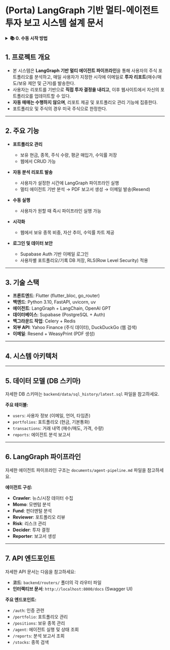 # (Porta) LangGraph 기반 멀티-에이전트 투자 보고 시스템 설계 문서

<details>
<summary><strong>📚 0. 수동 시작 방법</strong></summary>

- 직접 수동(local)으로 애플리케이션을 구동하고 싶은 경우 아래 사항을 따라해주세요.

### 📋 사전 요구사항

시작하기 전에 다음이 설치되어 있는지 확인하세요:

- **Python 3.10 이상** - [다운로드](https://www.python.org/downloads/)
- **Node.js & npm** - [다운로드](https://nodejs.org/)
- **Flutter SDK** - [설치 가이드](https://docs.flutter.dev/get-started/install)
- **Redis** - [설치 가이드](https://redis.io/docs/install/)
- **uv** (Python 패키지 매니저) - [설치 가이드](https://docs.astral.sh/uv/getting-started/installation/)

### 🔑 1단계: 환경 변수 설정

프로젝트 루트 디렉토리에 `.env` 파일을 생성하고 다음 내용을 추가하세요:

```bash
# OpenAI API (필수)
OPENAI_API_KEY="sk-your-openai-api-key-here"

# LangSmith (선택사항 - 에이전트 추적용)
LANGSMITH_API_KEY="ls__your-langsmith-api-key"

# Supabase (필수 - 데이터베이스 & 인증)
SUPABASE_URL="https://your-project-id.supabase.co"
SUPABASE_KEY="your-supabase-anon-key"

# Resend (필수 - 이메일 발송)
RESEND_API_KEY="re_your-resend-api-key"
```

#### 🔐 API 키 발급 방법:

1. **OpenAI API**: [OpenAI 플랫폼](https://platform.openai.com/api-keys)에서 발급
2. **LangSmith**: [LangSmith](https://smith.langchain.com/)에서 가입 후 발급 (선택사항)
3. **Supabase**: [Supabase](https://supabase.com/)에서 새 프로젝트 생성 후 Settings → API에서 확인
4. **Resend**: [Resend](https://resend.com/)에서 가입 후 API Keys에서 발급

### 🚀 2단계: 백엔드 실행

```bash
# 프로젝트 루트에서 백엔드 디렉토리로 이동
cd backend

# Python 의존성 설치
uv sync

# 데이터베이스 초기화 (Supabase 설정 후)
uv run python -c "from data.db import Database; import asyncio; asyncio.run(Database.initialize())"

# Redis 서버 시작 (별도 터미널)
redis-server

# Celery 워커 시작 (별도 터미널)
uv run ./scripts/run-celery.sh

# FastAPI 서버 시작
uv run ./scripts/run-server.sh
```

백엔드가 성공적으로 실행되면 `http://localhost:8000`에서 접속 가능합니다.

### 📱 3단계: 프론트엔드 실행

```bash
# 프로젝트 루트에서 프론트엔드 디렉토리로 이동
cd frontend

# Flutter 의존성 설치
flutter pub get

# 웹에서 실행
flutter run -d web-server --web-port 3000

# 또는 모바일 디바이스에서 실행
flutter run
```

프론트엔드가 성공적으로 실행되면 `http://localhost:3000`에서 접속 가능합니다.

### 🔧 4단계: Supabase 데이터베이스 설정

1. [Supabase 대시보드](https://supabase.com/dashboard)에서 새 프로젝트 생성
2. **SQL Editor**에서 다음 파일 내용을 순서대로 실행:
</details>

## 1. 프로젝트 개요

- 본 시스템은 **LangGraph 기반 멀티 에이전트 파이프라인**을 통해 사용자의 주식 포트폴리오를 분석하고, 매일 사용자가 지정한 시각에 이메일로 **투자 리포트**(매수/매도/보유 제안 및 근거)를 발송한다.
- 사용자는 리포트를 기반으로 **직접 투자 결정을 내리고**, 이후 웹사이트에서 자신의 포트폴리오를 업데이트할 수 있다.
- **자동 매매는 수행하지 않으며**, 리포트 제공 및 포트폴리오 관리 기능에 집중한다.
- 포트폴리오 및 주식의 경우 미국 주식으로 한정한다.

---

## 2. 주요 기능

- **포트폴리오 관리**

  - 보유 현금, 종목, 주식 수량, 평균 매입가, 수익률 저장
  - 웹에서 CRUD 가능

- **자동 분석 리포트 발송**

  - 사용자가 설정한 시간에 LangGraph 파이프라인 실행
  - 멀티 에이전트 기반 분석 → PDF 보고서 생성 → 이메일 발송(Resend)

- **수동 실행**

  - 사용자가 원할 때 즉시 파이프라인 실행 가능

- **시각화**

  - 웹에서 보유 종목 비중, 자산 추이, 수익률 차트 제공

- **로그인 및 데이터 보안**

  - Supabase Auth 기반 이메일 로그인
  - 사용자별 포트폴리오/기록 DB 저장, RLS(Row Level Security) 적용

---

## 3. 기술 스택

- **프론트엔드**: Flutter (flutter_bloc, go_router)
- **백엔드**: Python 3.10, FastAPI, uvicorn, uv
- **에이전트**: LangGraph + LangChain, OpenAI GPT
- **데이터베이스**: Supabase (PostgreSQL + Auth)
- **백그라운드 작업**: Celery + Redis
- **외부 API**: Yahoo Finance (주식 데이터), DuckDuckGo (웹 검색)
- **이메일**: Resend + WeasyPrint (PDF 생성)

---

## 4. 시스템 아키텍처
[]()

---

## 5. 데이터 모델 (DB 스키마)

자세한 DB 스키마는 `backend/data/sql_history/latest.sql` 파일을 참고하세요.

**주요 테이블:**

- `users`: 사용자 정보 (이메일, 언어, 타임존)
- `portfolios`: 포트폴리오 (현금, 기본통화)
- `transactions`: 거래 내역 (매수/매도, 가격, 수량)
- `reports`: 에이전트 분석 보고서

---

## 6. LangGraph 파이프라인

자세한 에이전트 파이프라인 구조는 `documents/agent-pipeline.md` 파일을 참고하세요.

**에이전트 구성:**

- **Crawler**: 뉴스/시장 데이터 수집
- **Momo**: 모멘텀 분석
- **Fund**: 펀더멘털 분석
- **Reviewer**: 포트폴리오 리뷰
- **Risk**: 리스크 관리
- **Decider**: 투자 결정
- **Reporter**: 보고서 생성

---

## 7. API 엔드포인트

자세한 API 문서는 다음을 참고하세요:

- **코드**: `backend/routers/` 폴더의 각 라우터 파일
- **인터랙티브 문서**: `http://localhost:8000/docs` (Swagger UI)

**주요 엔드포인트:**

- `/auth`: 인증 관련
- `/portfolio`: 포트폴리오 관리
- `/positions`: 보유 종목 관리
- `/agent`: 에이전트 실행 및 상태 조회
- `/reports`: 분석 보고서 조회
- `/stocks`: 종목 검색
